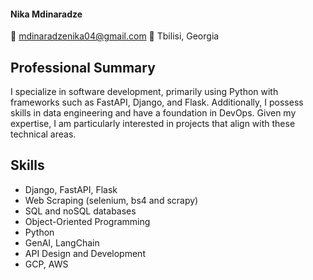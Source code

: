 #### Nika Mdinaradze
:e-mail: mdinaradzenika04@gmail.com :round_pushpin: Tbilisi, Georgia

## Professional Summary
I specialize in software development, primarily using Python with frameworks such as FastAPI, Django, and Flask. Additionally, I possess skills in data engineering and have a foundation in DevOps. Given my expertise, I am particularly interested in projects that align with these technical areas.

## Skills
- Django, FastAPI, Flask
- Web Scraping (selenium, bs4 and scrapy)
- SQL and noSQL databases
- Object-Oriented Programming
- Python
- GenAI, LangChain
- API Design and Development
- GCP, AWS
